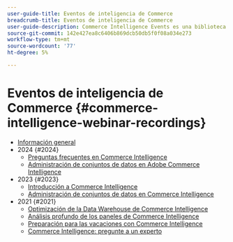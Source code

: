 ```yaml
---
user-guide-title: Eventos de inteligencia de Commerce
breadcrumb-title: Eventos de inteligencia de Commerce
user-guide-description: Commerce Intelligence Events es una biblioteca de vídeos en la que expertos y compañeros han compartido sus ideas y pensamientos sobre Adobe Commerce Intelligence.
source-git-commit: 142e427ea8c6406b869dcb50db5f0f08a034e273
workflow-type: tm+mt
source-wordcount: '77'
ht-degree: 5%

---
```



# Eventos de inteligencia de Commerce  {#commerce-intelligence-webinar-recordings}

+ [Información general](overview.md)
+ 2024 {#2024}
   + [Preguntas frecuentes en Commerce Intelligence](2024/faq-in-commerce-intelligence.md)
   + [Administración de conjuntos de datos en Adobe Commerce Intelligence](2024/manage-data-sets-adobe-commerce.md)
+ 2023 {#2023}
   + [Introducción a Commerce Intelligence](2023/getting-started.md)
   + [Administración de conjuntos de datos en Commerce Intelligence](2023/manage-data-sets.md)
+ 2021 {#2021}
   + [Optimización de la Data Warehouse de Commerce Intelligence](2021-22/optimize-data-warehouse.md)
   + [Análisis profundo de los paneles de Commerce Intelligence](2021-22/dashboards-deep-dive.md)
   + [Preparación para las vacaciones con Commerce Intelligence](2021-22/holiday-readiness.md)
   + [Commerce Intelligence: pregunte a un experto](2021-22/ask-expert.md)

<!--+ Commerce Events {#commerce-events}
  + [Overview](commerce-events/overview.md)
  + 2022 {#2022}
    + [Top Tips and Tricks for Adobe Campaign Standard](customer-journeys/2022/tips-and-tricks.md)
    + [Develop and customize data models in Adobe [!DNL Campaign Classic]](customer-journeys/2022/data-models.md)

+ Data and insights {#commerce-release-updates}
  + [Overview](commerce-release-updates/overview.md)
  + 2022 {#2022}
    + [Innovations and trends](data-and-insights/2022/innovations.md)
    + [Sensei and Analysis Workspace](data-and-insights/2022/sensei.md)
    + [Personalize and automate with Adobe Target](data-and-insights/2022/personalize.md)
    + [Analytics and Target applications for Mobile and Apps](data-and-insights/2022/mobile-and-apps.md)
    + [Cross Device Analytics and Customer Journey Analytics](data-and-insights/2022/cross-device-analytics.md) -->